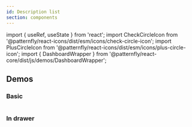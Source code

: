 ```yaml
---
id: Description list
section: components
---
```


import { useRef, useState } from 'react';
import CheckCircleIcon from '@patternfly/react-icons/dist/esm/icons/check-circle-icon';
import PlusCircleIcon from '@patternfly/react-icons/dist/esm/icons/plus-circle-icon';
import { DashboardWrapper } from '@patternfly/react-core/dist/js/demos/DashboardWrapper';

## Demos

### Basic

```ts file="examples/DescriptionListBasic.tsx" isFullscreen
```

### In drawer

```ts file="examples/DescriptionListInDrawer.tsx" isFullscreen
```
